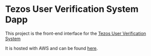 # Tezos User Verification System Dapp

This project is the front-end interface for the [Tezos User Verification System](https://github.com/Jonathan-B-Peters/Tezos-User-Verification-System)

It is hosted with AWS and can be found [here](https://master.d173refua7xzyw.amplifyapp.com/).